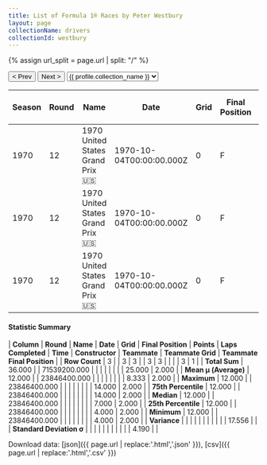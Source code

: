 ```yaml
---
title: List of Formula 1® Races by Peter Westbury
layout: page
collectionName: drivers
collectionId: westbury
---
```


{% assign url_split = page.url | split: "/" %}
<div id="collection-navigation">
<button onclick="selector.options[selector.selectedIndex-1].value && (window.location = selector.options[selector.selectedIndex-1].value);">&lt; Prev</button>
<button onclick="selector.options[selector.selectedIndex+1].value && (window.location = selector.options[selector.selectedIndex+1].value);">Next &gt;</button>
<select id="selector" onchange="this.options[this.selectedIndex].value && (window.location = this.options[this.selectedIndex].value);">
  {% for collectionId in site.data[page.collectionName].refs %}
    {% if collectionId == page.collectionId %}
      {% assign selected = "selected" %}
    {% else %}
      {% assign selected = "" %}
    {% endif %}
    {% assign profile = site.data[page.collectionName][collectionId].profile %}
    <option value="/f1/{{ page.collectionName }}/{{ collectionId }}/{{ url_split[4] }}" {{ selected }}>{{ profile.collection_name }}</option>
  {% endfor %}
</select>
</div>

| Season | Round | Name | Date | Grid | Final Position | Points | Laps Completed | Time | Constructor | Teammate | Teammate Grid | Teammate Final Position |
|--|--|--|--|--|--|--|--|--|--|--|--|--|
| 1970 | 12 | 1970 United States Grand Prix 🇺🇸 | 1970-10-04T00:00:00.000Z | 0 | F | 0.0 | 0 |   | BRM 🇬🇧 | [Pedro Rodríguez 🇲🇽](/f1/drivers/rodriguez) | 4 | 2 |
| 1970 | 12 | 1970 United States Grand Prix 🇺🇸 | 1970-10-04T00:00:00.000Z | 0 | F | 0.0 | 0 |   | BRM 🇬🇧 | [Jackie Oliver 🇬🇧](/f1/drivers/oliver) | 7 | R |
| 1970 | 12 | 1970 United States Grand Prix 🇺🇸 | 1970-10-04T00:00:00.000Z | 0 | F | 0.0 | 0 |   | BRM 🇬🇧 | [George Eaton 🇨🇦](/f1/drivers/eaton) | 14 | R |

#### Statistic Summary

| **Column** | **Round** | **Name** | **Date** | **Grid** | **Final Position** | **Points** | **Laps Completed** | **Time** | **Constructor** | **Teammate** | **Teammate Grid** | **Teammate Final Position** |
| **Row Count** | 3 |  | 3 | 3 |  | 3 | 3 |  |  |  | 3 | 1 |
| **Total Sum** | 36.000 |  | 71539200.000 |  |  |  |  |  |  |  | 25.000 | 2.000 |
| **Mean μ (Average)** | 12.000 |  | 23846400.000 |  |  |  |  |  |  |  | 8.333 | 2.000 |
| **Maximum** | 12.000 |  | 23846400.000 |  |  |  |  |  |  |  | 14.000 | 2.000 |
| **75th Percentile** | 12.000 |  | 23846400.000 |  |  |  |  |  |  |  | 14.000 | 2.000 |
| **Median** | 12.000 |  | 23846400.000 |  |  |  |  |  |  |  | 7.000 | 2.000 |
| **25th Percentile** | 12.000 |  | 23846400.000 |  |  |  |  |  |  |  | 4.000 | 2.000 |
| **Minimum** | 12.000 |  | 23846400.000 |  |  |  |  |  |  |  | 4.000 | 2.000 |
| **Variance** |  |  |  |  |  |  |  |  |  |  | 17.556 |  |
| **Standard Deviation σ** |  |  |  |  |  |  |  |  |  |  | 4.190 |  |

Download data: [json]({{ page.url | replace:'.html','.json' }}), [csv]({{ page.url | replace:'.html','.csv' }})
